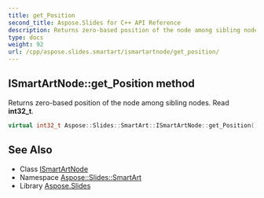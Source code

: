 ```yaml
---
title: get_Position
second_title: Aspose.Slides for C++ API Reference
description: Returns zero-based position of the node among sibling nodes. Read int32_t.
type: docs
weight: 92
url: /cpp/aspose.slides.smartart/ismartartnode/get_position/
---
```

## ISmartArtNode::get_Position method


Returns zero-based position of the node among sibling nodes. Read **int32_t**.

```cpp
virtual int32_t Aspose::Slides::SmartArt::ISmartArtNode::get_Position()=0
```




## See Also

* Class [ISmartArtNode](../)
* Namespace [Aspose::Slides::SmartArt](../../)
* Library [Aspose.Slides](../../../)
